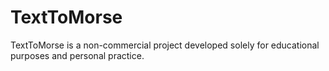 # TextToMorse
TextToMorse is a non-commercial project developed solely for educational purposes and personal practice.
